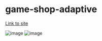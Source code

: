 # game-shop-adaptive

[Link to site](https://quirky-visvesvaraya-fb958a.netlify.app/#)

![image](https://github.com/AlexanderZarubin/game-shop-adaptive/assets/82836455/8ce167df-cf4b-47c6-bca7-7d00e3598b09)
![image](https://github.com/AlexanderZarubin/game-shop-adaptive/assets/82836455/254eac6e-32f1-4ea4-b10e-dcab023d24f3)
